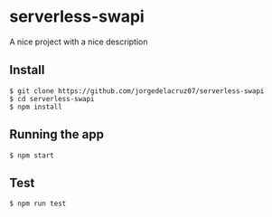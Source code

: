 # serverless-swapi
A nice project with a nice description

## Install

    $ git clone https://github.com/jorgedelacruz07/serverless-swapi
    $ cd serverless-swapi
    $ npm install

## Running the app

    $ npm start
    
## Test

    $ npm run test
